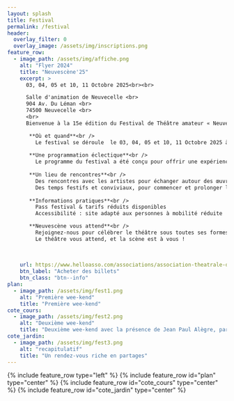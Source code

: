 ```yaml
---
layout: splash
title: Festival
permalink: /festival
header:
  overlay_filter: 0
  overlay_image: /assets/img/inscriptions.png 
feature_row:
  - image_path: /assets/img/affiche.png   
    alt: "Flyer 2024"
    title: "Neuvescène'25"
    excerpt: >
      03, 04, 05 et 10, 11 Octobre 2025<br><br>

      Salle d'animation de Neuvecelle <br>
      904 Av. Du Léman <br>
      74500 Neuvecelle <br>
      <br>
      Bienvenue à la 15e édition du Festival de Théâtre amateur « NeuveScène’25 » un rendez-vous incontournable pour les amoureux de la scène, de l’émotion et de la création artistique !<br>

       **Où et quand**<br />
         Le festival se déroule  le 03, 04, 05 et 10, 11 Octobre 2025 à  la salle d’animation de Neuvecelle un cadre unique qui devient, le temps de quelques jours, le théâtre vivant d’une                programmation riche, engagée et festive.
         
       **Une programmation éclectique**<br />
         Le programme du festival a été conçu pour offrir une expérience théâtrale accessible à tous, mêlant tradition et modernité, réflexion et divertissement. Que vous soyez passionné de               théâtre, curieux ou simple promeneur, vous y trouverez de quoi nourrir votre imagination et vos émotions.
         
       **Un lieu de rencontres**<br />
         Des rencontres avec les artistes pour échanger autour des œuvres présentées.
         Des temps festifs et conviviaux, pour commencer et prolonger les soirées dans une ambiance chaleureuse dans un espace convivial avec petite restauration et buvette.
         
       **Informations pratiques**<br /> 
         Pass festival & tarifs réduits disponibles
         Accessibilité : site adapté aux personnes à mobilité réduite

       **Neuvescène vous attend**<br />  
         Rejoignez-nous pour célébrer le théâtre sous toutes ses formes, partager des émotions, réfléchir, rire et vibrer ensemble.
         Le théâtre vous attend, et la scène est à vous !
         
      
    
    url: https://www.helloasso.com/associations/association-theatrale-de-neuvecelle/evenements/neuvescene-25
    btn_label: "Acheter des billets"
    btn_class: "btn--info"
plan:
  - image_path: /assets/img/fest1.png
    alt: "Première wee-kend"
    title: "Première wee-kend"
cote_cours:
  - image_path: /assets/img/fest2.png
    alt: "Deuxième wee-kend"
    title: "Deuxième wee-kend avec la présence de Jean Paul Alègre, parrain de Neuvescène'25"
cote_jardin:
  - image_path: /assets/img/fest3.png
    alt: "recapitulatif"
    title: "Un rendez-vous riche en partages"
---
```


{% include feature_row type="left" %}
{% include feature_row id="plan" type="center" %}
{% include feature_row id="cote_cours" type="center" %}
{% include feature_row id="cote_jardin" type="center" %}
